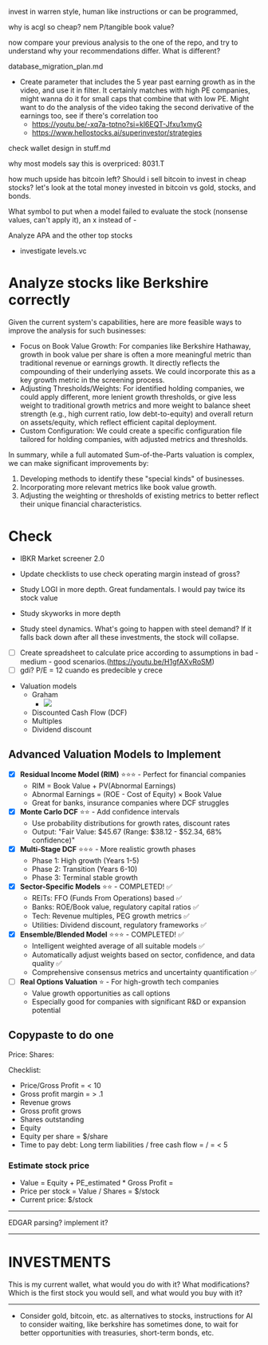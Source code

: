 invest in warren style, human like instructions or can be programmed,

why is acgl so cheap?
nem P/tangible book value?

now compare your previous analysis to the one of the repo, and try to understand why your recommendations differ. What is different?

database_migration_plan.md

- Create parameter that includes the 5 year past earning growth as in the video, and use it in filter. It certainly matches with high PE companies, might wanna do it for small caps that combine that with low PE. Might want to do the analysis of the video taking the second derivative of the earnings too, see if there's correlation too
    - https://youtu.be/-xq7a-tptno?si=kl6EQT-Jfxu1xmyG
    - https://www.hellostocks.ai/superinvestor/strategies


check wallet design in stuff.md



why most models say this is overpriced: 8031.T

how much upside has bitcoin left? Should i sell bitcoin to invest in cheap stocks? let's look at the total money invested in bitcoin vs gold, stocks, and bonds.

What symbol to put when a model failed to evaluate the stock (nonsense values, can't apply it), an x instead of -

Analyze APA and the other top stocks

- investigate levels.vc

# Analyze stocks like Berkshire correctly
  Given the current system's capabilities, here are more feasible ways to improve the analysis for such businesses:

   * Focus on Book Value Growth: For companies like Berkshire Hathaway, growth in book value per share is often a more meaningful metric
     than traditional revenue or earnings growth. It directly reflects the compounding of their underlying assets. We could incorporate
     this as a key growth metric in the screening process.
   * Adjusting Thresholds/Weights: For identified holding companies, we could apply different, more lenient growth thresholds, or give
     less weight to traditional growth metrics and more weight to balance sheet strength (e.g., high current ratio, low debt-to-equity)
     and overall return on assets/equity, which reflect efficient capital deployment.
   * Custom Configuration: We could create a specific configuration file tailored for holding companies, with adjusted metrics and
     thresholds.

  In summary, while a full automated Sum-of-the-Parts valuation is complex, we can make significant improvements by:
   1. Developing methods to identify these "special kinds" of businesses.
   2. Incorporating more relevant metrics like book value growth.
   3. Adjusting the weighting or thresholds of existing metrics to better reflect their unique financial characteristics.



# Check
- IBKR Market screener 2.0
- Update checklists to use check operating margin instead of gross?

- Study LOGI in more depth. Great fundamentals. I would pay twice its stock value
- Study skyworks in more depth
- Study steel dynamics. What's going to happen with steel demand? If it falls back down after all these investments, the stock will collapse.

- [ ] Create spreadsheet to calculate price according to assumptions in bad - medium - good scenarios.(https://youtu.be/H1gfAXvRoSM)
- [ ] gdi? P/E = 12 cuando es predecible y crece

- Valuation models
    - Graham
        - ![](readme/20230523133421.png)
    - Discounted Cash Flow (DCF)
    - Multiples
    - Dividend discount

## Advanced Valuation Models to Implement
- [x] **Residual Income Model (RIM)** ⭐⭐⭐ - Perfect for financial companies
    - RIM = Book Value + PV(Abnormal Earnings)
    - Abnormal Earnings = (ROE - Cost of Equity) × Book Value
    - Great for banks, insurance companies where DCF struggles
- [x] **Monte Carlo DCF** ⭐⭐ - Add confidence intervals
    - Use probability distributions for growth rates, discount rates
    - Output: "Fair Value: $45.67 (Range: $38.12 - $52.34, 68% confidence)"
- [x] **Multi-Stage DCF** ⭐⭐⭐ - More realistic growth phases
    - Phase 1: High growth (Years 1-5)
    - Phase 2: Transition (Years 6-10)
    - Phase 3: Terminal stable growth
- [x] **Sector-Specific Models** ⭐⭐ - COMPLETED! ✅
    - REITs: FFO (Funds From Operations) based ✅
    - Banks: ROE/Book value, regulatory capital ratios ✅
    - Tech: Revenue multiples, PEG growth metrics ✅  
    - Utilities: Dividend discount, regulatory frameworks ✅
- [x] **Ensemble/Blended Model** ⭐⭐⭐ - COMPLETED! ✅
    - Intelligent weighted average of all suitable models ✅
    - Automatically adjust weights based on sector, confidence, and data quality ✅
    - Comprehensive consensus metrics and uncertainty quantification ✅
- [ ] **Real Options Valuation** ⭐ - For high-growth tech companies
    - Value growth opportunities as call options
    - Especially good for companies with significant R&D or expansion potential

## Copypaste to do one
Price:
Shares:

Checklist:
- Price/Gross Profit =  < 10
- Gross profit margin =  > .1
- Revenue grows 
- Gross profit grows 
- Shares outstanding 
- Equity
- Equity per share = $/share
- Time to pay debt: Long term liabilities / free cash flow =  /  =  < 5

### Estimate stock price
- Value = Equity + PE_estimated * Gross Profit = 
- Price per stock = Value / Shares = $/stock
- Current price: $/stock

---
EDGAR parsing? implement it?

---
# INVESTMENTS
This is my current wallet, what would you do with it? What modifications? Which is the first stock you would sell, and what would you buy with it?



---

- Consider gold, bitcoin, etc. as alternatives to stocks, instructions for AI to consider waiting, like berkshire has sometimes done, to wait for better opportunities with treasuries, short-term bonds, etc.